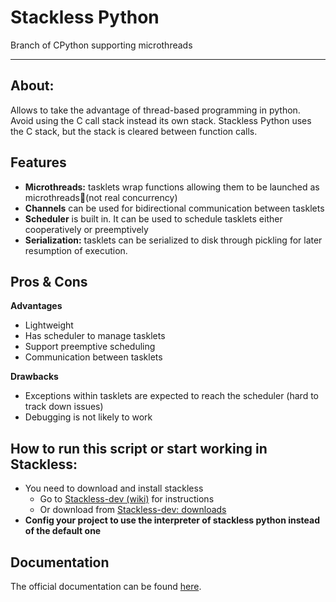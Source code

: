 # Stackless Python
Branch of CPython supporting microthreads

---

## About:
Allows to take the advantage of thread-based programming in python. 
Avoid using the C call stack instead its own stack.
Stackless Python uses the C stack, but the stack is cleared between function calls.


## Features

- **Microthreads:** tasklets wrap functions allowing them to be launched as microthreads(not real concurrency)
- **Channels** can be used for bidirectional communication between tasklets
- **Scheduler** is built in. It can be used to schedule tasklets either cooperatively or preemptively
- **Serialization:** tasklets can be serialized to disk through pickling for later resumption of execution.

## Pros & Cons

**Advantages**
- Lightweight
- Has scheduler to manage tasklets
- Support preemptive scheduling
- Communication between tasklets


**Drawbacks**
- Exceptions within tasklets are expected to reach the scheduler (hard to track down issues)
- Debugging is not likely to work

## How to run this script or start working in Stackless:

- You need to download and install stackless
    - Go to  [Stackless-dev (wiki)](https://github.com/stackless-dev/stackless/wiki#downloads) for instructions
    - Or download from  [Stackless-dev: downloads](https://github.com/stackless-dev/stackless/wiki/Download)
- **Config your project to use the interpreter of stackless python instead of the default one** 

## Documentation
The official documentation can be found [here](https://stackless.readthedocs.io/en/3.6-slp/stackless-python.html).